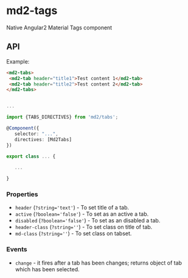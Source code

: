 # md2-tags

Native Angular2 Material Tags component

## API

Example:
 
 ```html
<md2-tabs>
  <md2-tab header="title1">Test content 1</md2-tab>
  <md2-tab header="title2">Test content 2</md2-tab>
</md2-tabs>
 ```
 ```ts

...

import {TABS_DIRECTIVES} from 'md2/tabs';

@Component({
    selector: "...",
    directives: [Md2Tabs]
})

export class ... {
    
    ...

}
 ```

### Properties

  - `header` (`?string='text'`) - To set title of a tab.
  - `active` (`?boolean='false'`) - To set as an active a tab.
  - `disabled` (`?boolean='false'`) - To set as an disabled a tab.
  - `header-class` (`?string=''`) - To set class on title of tab.
  - `md-class` (`?string=''`) - To set class on tabset.

### Events

  - `change` - it fires after a tab has been changes; returns object of tab which has been selected.
